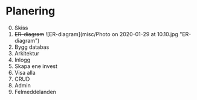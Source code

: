 # Planering

0. ~~Skiss~~
1.  ~~ER-diagram~~
![ER-diagram](misc/Photo on 2020-01-29 at 10.10.jpg	 "ER-diagram")
2.  Bygg databas
3. Arkitektur
4. Inlogg
5. Skapa ene invest
6. Visa alla
7. CRUD
8. Admin
9. Felmeddelanden
